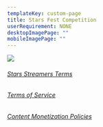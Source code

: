 ```yaml
---
templateKey: custom-page
title: Stars Fest Competition
userRequirement: NONE
desktopImagePage: ""
mobileImagePage: ""
---
```

![](/img/sf21-creatorprog-page-image_120221pm.png)

###### <a href="https://www.facebook.com/legal/stars_streamer_terms" target="_blank">Stars Streamers Terms</a>

###### <a href="https://www.facebook.com/legal/terms" target="_blank">Terms of Service</a>

###### <a href="https://www.facebook.com/business/help/1348682518563619?id=2520940424820218" target="_blank">Content Monetization Policies</a>